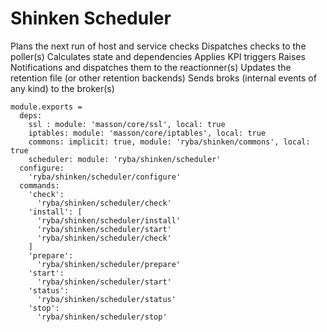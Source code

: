 
# Shinken Scheduler

Plans the next run of host and service checks
Dispatches checks to the poller(s)
Calculates state and dependencies
Applies KPI triggers
Raises Notifications and dispatches them to the reactionner(s)
Updates the retention file (or other retention backends)
Sends broks (internal events of any kind) to the broker(s)

    module.exports =
      deps:
        ssl : module: 'masson/core/ssl', local: true
        iptables: module: 'masson/core/iptables', local: true
        commons: implicit: true, module: 'ryba/shinken/commons', local: true
        scheduler: module: 'ryba/shinken/scheduler'
      configure:
        'ryba/shinken/scheduler/configure'
      commands:
        'check':
          'ryba/shinken/scheduler/check'
        'install': [
          'ryba/shinken/scheduler/install'
          'ryba/shinken/scheduler/start'
          'ryba/shinken/scheduler/check'
        ]
        'prepare':
          'ryba/shinken/scheduler/prepare'
        'start':
          'ryba/shinken/scheduler/start'
        'status':
          'ryba/shinken/scheduler/status'
        'stop':
          'ryba/shinken/scheduler/stop'
